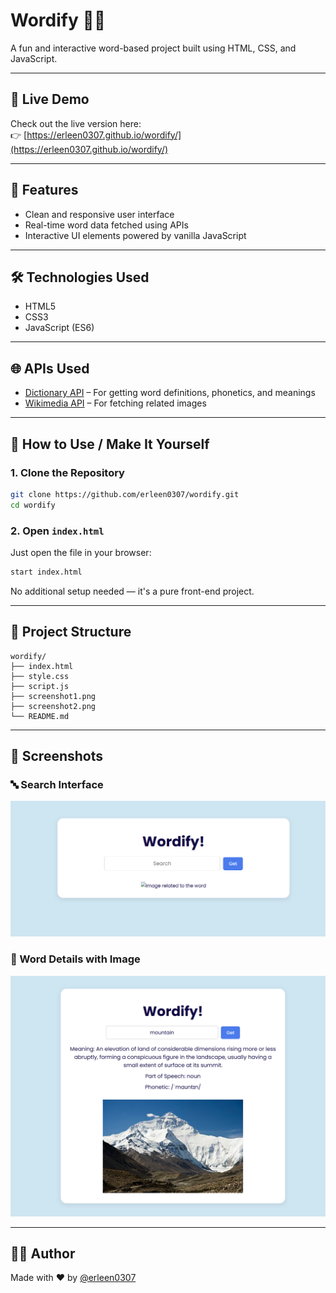 # Wordify 🧠✨

A fun and interactive word-based project built using HTML, CSS, and JavaScript.

---

## 🔗 Live Demo  
Check out the live version here:  
👉 [https://erleen0307.github.io/wordify/](https://erleen0307.github.io/wordify/)

---

## 📌 Features
- Clean and responsive user interface  
- Real-time word data fetched using APIs  
- Interactive UI elements powered by vanilla JavaScript  

---

## 🛠️ Technologies Used
- HTML5  
- CSS3  
- JavaScript (ES6)  

---

## 🌐 APIs Used
- [Dictionary API](https://dictionaryapi.dev/) – For getting word definitions, phonetics, and meanings  
- [Wikimedia API](https://www.mediawiki.org/wiki/API:Main_page) – For fetching related images  

---

## 🚀 How to Use / Make It Yourself

### 1. Clone the Repository

```bash
git clone https://github.com/erleen0307/wordify.git
cd wordify
```

### 2. Open `index.html`

Just open the file in your browser:

```bash
start index.html
```

No additional setup needed — it's a pure front-end project.

---

## 📁 Project Structure

```
wordify/
├── index.html
├── style.css
├── script.js
├── screenshot1.png
├── screenshot2.png
└── README.md
```

---

## 📸 Screenshots  

### 🔤 Search Interface  
![Screenshot 1](screenshot1.png)

### 📖 Word Details with Image  
![Screenshot 2](screenshot2.png)

---

## 🙋‍♀️ Author

Made with ❤️ by [@erleen0307](https://github.com/erleen0307)
